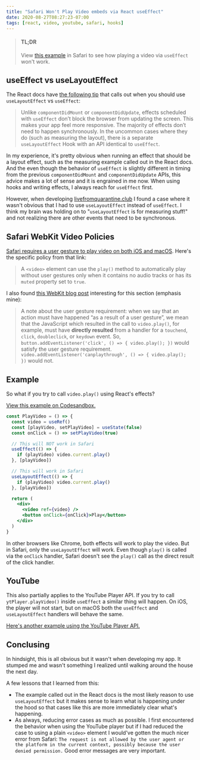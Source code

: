 ```yaml
---
title: "Safari Won't Play Video embeds via React useEffect"
date: 2020-08-27T08:27:23-07:00
tags: [react, video, youtube, safari, hooks]
---
```


> #### TL;DR
>
> View [this example](codesandbox://safari-video-useeffect) in Safari to see how playing a video via `useEffect` won't work.

## useEffect vs useLayoutEffect

The React docs have [the following tip](https://reactjs.org/docs/hooks-effect.html#detailed-explanation) that calls out when you should use `useLayoutEffect` vs `useEffect`:

> Unlike `componentDidMount` or `componentDidUpdate`, effects scheduled with `useEffect` don’t block the browser from updating the screen. This makes your app feel more responsive. The majority of effects don’t need to happen synchronously. In the uncommon cases where they do (such as measuring the layout), there is a separate `useLayoutEffect` Hook with an API identical to `useEffect`.

In my experience, it's pretty obvious when running an effect that should be a layout effect, such as the measuring example called out in the React docs. And the even though the behavior of `useEffect` is slightly different in timing from the previous `componentDidMount` and `componentDidUpdate` APIs, this advice makes a lot of sense and it is engrained in me now. When using hooks and writing effects, I always reach for `useEffect` first.

However, when developing [livefromquarantine.club](/2020/07/24/announcing-live-from-quarantine) I found a case where it wasn't obvious that I had to use `useLayoutEffect` instead of `useEffect`. I think my brain was holding on to "`useLayoutEffect` is for measuring stuff!" and not realizing there are other events that need to be synchronous.

<!-- more -->

## Safari WebKit Video Policies

[Safari requires a user gesture to play video on both iOS and macOS](https://developer.apple.com/documentation/webkit/safari_tools_and_features/delivering_video_content_for_safari). Here's the specific policy from that link:

> A `<video>` element can use the `play()` method to automatically play without user gestures only when it contains no audio tracks or has its `muted` property set to `true`.

I also found [this WebKit blog post](https://webkit.org/blog/6784/new-video-policies-for-ios/) interesting for this section (emphasis mine):

> A note about the user gesture requirement: when we say that an action must have happened “as a result of a user gesture”, we mean that the JavaScript which resulted in the call to `video.play()`, for example, must have **directly resulted** from a handler for a `touchend`, `click`, `doubleclick`, or `keydown` event. So, `button.addEventListener('click', () => { video.play(); })` would satisfy the user gesture requirement. `video.addEventListener('canplaythrough', () => { video.play(); })` would not.

## Example

So what if you try to call `video.play()` using React's effects?

[View this example on Codesandbox.](codesandbox://safari-video-useeffect)

```jsx
const PlayVideo = () => {
  const video = useRef()
  const [playVideo, setPlayVideo] = useState(false)
  const onClick = () => setPlayVideo(true)

  // This will NOT work in Safari
  useEffect(() => {
    if (playVideo) video.current.play()
  }, [playVideo])

  // This will work in Safari
  useLayoutEffect(() => {
    if (playVideo) video.current.play()
  }, [playVideo])

  return (
    <div>
      <video ref={video} />
      <button onClick={onClick}>Play</button>
    </div>
  )
}
```

In other browsers like Chrome, both effects will work to play the video. But in Safari, only the `useLayoutEffect` will work. Even though `play()` is called via the `onClick` handler, Safari doesn't see the `play()` call as the direct result of the click handler.

## YouTube

This also partially applies to the YouTube Player API. If you try to call `ytPlayer.playVideo()` inside `useEffect` a similar thing will happen. On iOS, the player will not start, but on macOS both the `useEffect` and `useLayoutEffect` handlers will behave the same.

[Here's another example using the YouTube Player API.](codesandbox://safari-youtube-useeffect)

## Conclusing

In hindsight, this is all obvious but it wasn't when developing my app. It stumped me and wasn't something I realized until walking around the house the next day.

A few lessons that I learned from this:

- The example called out in the React docs is the most likely reason to use `useLayoutEffect` but it makes sense to learn what is happening under the hood so that cases like this are more immediately clear what's happening.
- As always, reducing error cases as much as possible. I first encountered the behavior when using the YouTube player but if I had reduced the case to using a plain `<video>` element I would've gotten the much nicer error from Safari: `The request is not allowed by the user agent or the platform in the current context, possibly because the user denied permission.` Good error messages are very important.
